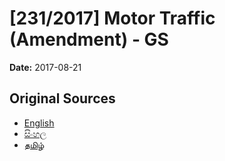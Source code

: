 # [231/2017] Motor Traffic (Amendment) - GS

**Date:** 2017-08-21

## Original Sources

- [English](https://documents.gov.lk/view/bills/2017/8/231-2017_E.pdf)
- [සිංහල](https://documents.gov.lk/view/bills/2017/8/231-2017_S.pdf)
- [தமிழ்](https://documents.gov.lk/view/bills/2017/8/231-2017_T.pdf)

